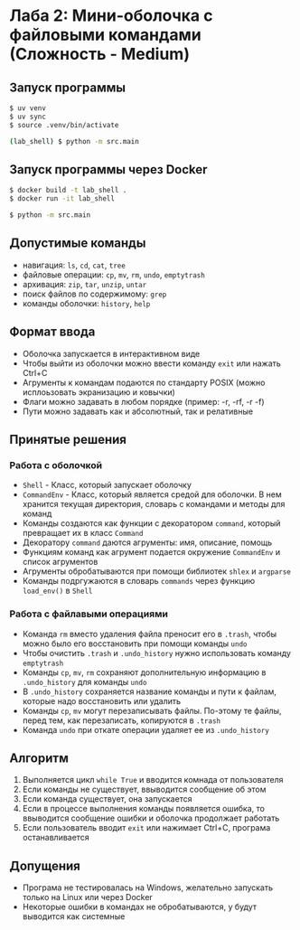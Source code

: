 # Лаба 2: Мини-оболочка с файловыми командами (Сложность - Medium)

## Запуск программы
```bash
$ uv venv
$ uv sync
$ source .venv/bin/activate

(lab_shell) $ python -m src.main
```

## Запуск программы через Docker
```bash
$ docker build -t lab_shell .
$ docker run -it lab_shell

$ python -m src.main
```

## Допустимые команды
- навигация: `ls`, `cd`, `cat`, `tree`
- файловые операции: `cp`, `mv`, `rm`, `undo`, `emptytrash`
- архивация: `zip`, `tar`, `unzip`, `untar`
- поиск файлов по содержимому: `grep`
- команды оболочки: `history`, `help`


## Формат ввода
- Оболочка запускается в интерактивном виде
- Чтобы выйти из оболочки можно ввести команду `exit` или нажать Ctrl+C
- Агрументы к командам подаются по стандарту POSIX (можно исплоьзовать экранизацию и ковычки)
- Флаги можно задавать в любом порядке (пример: -r, -rf, -r -f)
- Пути можно задавать как и абсолютный, так и релативные

## Принятые решения
### Работа с оболочкой
- `Shell` - Класс, который запускает оболочку
- `CommandEnv` - Класс, который является средой для оболочки. В нем хранится текущая директория, словарь с командами и методы для команд
- Команды создаются как функции с декоратором `command`, который превращает их в класс `Command`
- Декоратору `command` даются агрументы: имя, описание, помощь
- Функциям команд как агрумент подается окружение `CommandEnv` и список агрументов
- Агрументы обробатываются при помощи библиотек `shlex` и `argparse`
- Команды подргужаются в словарь `commands` через функцию `load_env()` в `Shell`
### Работа с файлавыми операциями
- Команда `rm` вместо удаления файла преносит его в `.trash`, чтобы можно было его восстановить при помощи команды `undo`
- Чтобы очистить `.trash` и `.undo_history` нужно использовать команду `emptytrash`
- Команды `cp`, `mv`, `rm` сохраняют дополнительную информацию в `.undo_history` для команды `undo`
- В `.undo_history` сохраняется название команды и пути к файлам, которые надо восстановить или удалить
- Команды `cp`, `mv` могут перезаписывать файлы. По-этому те файлы, перед тем, как перезаписать, копируются в `.trash`
- Команда `undo` при откате операции удаляет ее из `.undo_history`

## Алгоритм
1. Выполняется цикл `while True` и вводится комнада от пользователя
2. Если команды не существует, ввыводится сообщение об этом
3. Если команда существует, она запускается
4. Если в процессе выполнения команды появляется ошибка, то ввыводится сообщение ошибки и оболочка продолжает работать
5. Если пользователь вводит `exit` или нажимает Ctrl+C, програма останавливается

## Допущения
- Програма не тестировалась на Windows, желательно запускать только на Linux или через Docker
- Некоторые ошибки в командах не обробатываются, у будут выводится как системные
